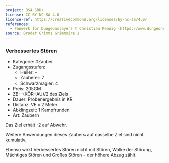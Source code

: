 ```yaml
---
project: DS4 SRD+
license: CC BY-NC-SA 4.0
licence-ref: https://creativecommons.org/licenses/by-nc-sa/4.0/
references: 
  - Fanwerk for Dungeonslayers © Christian Kennig (https://www.dungeonslayers.net/)
source: Bruder Grimms Grimmoire 1
---
```


### Verbessertes Stören

- Kategorie: #Zauber
- Zugangsstufen:
  - Heiler: -
  - Zauberer: 7
  - Schwarzmagier: 4
- Preis: 205GM
- ZB: -(KÖR+AU)/2 des Ziels
- Dauer: Probenergebnis in KR
- Distanz: VE x 2 Meter
- Abklingzeit: 1 Kampfrunden
- Art: Zaubern

Das Ziel erhält -2 auf Abwehr.

Weitere Anwendungen dieses Zaubers auf dasselbe Ziel sind nicht kumulativ.

Ebenso wirkt Verbessertes Stören nicht mit Stören, Wolke der Störung, Mächtiges Stören und Großes Stören - der höhere Abzug zählt.

